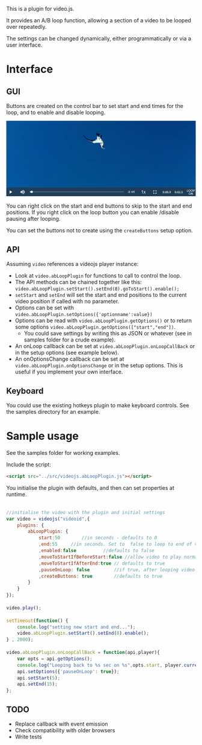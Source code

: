This is a plugin for video.js.

It provides an A/B loop function, allowing a section of a video to be looped over repeatedly.

The settings can be changed dynamically, either programmatically or via a user interface.

Interface
=========

GUI
---

Buttons are created on the control bar to set start and end times for the loop, and to enable and disable looping.

![GUI screeshot](/images/interfaceScreenshot.png "GUI screeshot")

You can right click on the start and end buttons to skip to the start and end positions. If you right click on the loop
button you can enable /disable pausing after looping.  

You can set the buttons not to create using the ```createButtons``` setup option.

API
---

Assuming ```video``` references a videojs player instance:
* Look at ```video.abLoopPlugin``` for functions to call to control the loop.
* The API methods can be chained together like this: ```video.abLoopPlugin.setStart().setEnd(8).goToStart().enable();```
* ```setStart``` and ```setEnd``` will set the start and end positions to the current video position if called with no parameter.
* Options can be set  with ```video.abLoopPlugin.setOptions({'optionname':value})``` 
* Options can be read with ```video.abLoopPlugin.getOptions()``` or to return some options ```video.abLoopPlugin.getOptions(["start","end"])```.
  * You could save settings by writing this as JSON or whatever (see in samples folder for a crude example).
* An onLoop callback can be set at ```video.abLoopPlugin.onLoopCallBack``` or in the setup options (see example below).
* An onOptionsChange callback can be set at ```video.abLoopPlugin.onOptionsChange``` or in the setup options. This is useful if you implement your own interface.

Keyboard
--------

You could use the existing hotkeys plugin to make keyboard controls. See the samples directory for an example.

Sample usage
============

See the samples folder for working examples. 

Include the script:

```html
<script src="../src/videojs.abLoopPlugin.js"></script>
```

You initialise the plugin with defaults, and then can set properties at runtime.

```javascript

//initialise the video with the plugin and initial settings
var video = videojs("videoid",{
	plugins: {
		abLoopPlugin: {
			start:50    	//in seconds - defaults to 0
			,end:55    	//in seconds. Set to  false to loop to end of video. Defaults to false
			,enabled:false			//defaults to false
			,moveToStartIfBeforeStart:false //allow video to play normally before the loop section? defaults to true
			,moveToStartIfAfterEnd:true	// defaults to true
			,pauseOnLoop: false     	//if true, after looping video will pause. Defaults to false
			,createButtons: true		//defaults to true
		}
	}
});

video.play();

setTimeout(function() { 
	console.log("setting new start and end...");
	video.abLoopPlugin.setStart().setEnd(8).enable();
} , 2000);

video.abLoopPlugin.onLoopCallBack = function(api,player){
	var opts = api.getOptions();
	console.log("Looping back to %s sec on %s",opts.start, player.currentSrc() );
	api.setOptions({'pauseOnLoop': true}); 
	api.setStart(5);
	api.setEnd(15);
};
```

TODO
----

* Replace callback with event emission
* Check compatibility with older browsers
* Write tests

